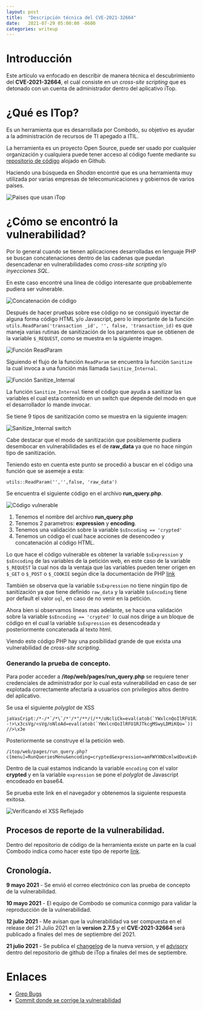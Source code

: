 ```yaml
---
layout: post
title:  "Descripción técnica del CVE-2021-32664"
date:   2021-07-29 05:00:00 -0600
categories: writeup
---
```


# Introducción

Este artículo va enfocado en describir de manera técnica el descubrimiento del **CVE-2021-32664**, el cuál consiste en un
*cross-site scripting* que es detonado con un cuenta de administrador dentro del aplicativo iTop.

# ¿Qué es ITop?

Es un herramienta que es desarrollada por Combodo, su objetivo es ayudar a la administración de recursos de TI apegado a ITIL.

La herramienta es un proyecto Open Source, puede ser usado por cualquier organización y cualquiera puede tener acceso al código
fuente mediante su [repositorio de código](https://github.com/Combodo/iTop) alojado en Github.

Haciendo una búsqueda en *Shodan* encontré que es una herramienta muy utilizada por varias empresas de telecomunicaciones y gobiernos
de varios países.

![Paises que usan iTop](/assets/write-up-cve-2021-32664/01-estadistica-itop.png)
 
# ¿Cómo se encontró la vulnerabilidad?

Por lo general cuando se tienen aplicaciones desarrolladas en lenguaje PHP se buscan concatenaciones dentro de las cadenas que puedan
desencadenar en vulnerabilidades como *cross-site scripting* y/o *inyecciones SQL*.

En este caso encontré una linea de código interesante que probablemente pudiera ser vulnerable.

![Concatenación de código](/assets/write-up-cve-2021-32664/02-concatenacion.png)

Después de hacer pruebas sobre ese código no se consiguió inyectar de alguna forma código HTML y/o Javascript, pero lo importante de
la función ```utils.ReadParam('transaction _id', '', false, 'transaction_id)``` es que maneja varias rutinas de sanitización de
los paramteros que se obtienen de la variable ```$_REQUEST```, como se muestra en la siguiente imagen.

![Función ReadParam](/assets/write-up-cve-2021-32664/03-funcion-read-params.png)

Siguiendo el flujo de la función ```ReadParam``` se encuentra la función ```Sanitize``` la cual invoca a una función más llamada ```Sanitize_Internal```.

![Función Sanitize_Internal](/assets/write-up-cve-2021-32664/04-funcion-read-params-internal.png)

La función ```Sanitize_Internal``` tiene el código que ayuda a sanitizar las variables el cual esta contenido en un switch que depende
del modo en que el desarrollador lo mande invocar.

Se tiene 9 tipos de sanitización como se muestra en la siguiente imagen:

![Sanitize_Internal switch](/assets/write-up-cve-2021-32664/05-funcion-sanitizacion.png)

Cabe destacar que el modo de sanitización que posiblemente pudiera desembocar en vulnerabilidades es el de **raw_data** ya que
no hace ningún tipo de sanitización.

Teniendo esto en cuenta este punto se procedió a buscar en el código una función que se asemeje a esta:

~~~
utils::ReadParam('','',false, 'raw_data')
~~~

Se encuentra el siguiente código en el archivo **run_query.php**.

![Código vulnerable](/assets/write-up-cve-2021-32664/06-codigo-vulnerable.png)

1. Tenemos el nombre del archivo **run_query.php**
2. Tenemos 2 parametros: **expression** y **encoding**.
3. Tenemos una validación sobre la variable ```$sEncoding == 'crypted'```
4. Tenemos un código el cual hace acciones de desencodeo y concatenación al código HTML.

Lo que hace el código vulnerable es obtener la variable ```$sExpression``` y ```$sEncoding``` de las variables de la petición web, en este caso de la variable ```$_REQUEST``` la cual nos da la ventaja que las variables pueden tener origen en ```$_GET``` o ```$_POST``` o ```$_COOKIE``` según dice la documentación de PHP [link](https://www.php.net/manual/es/reserved.variables.request.php)

También se observa que la variable ```$sExpression``` no tiene ningún tipo de sanitización ya que tiene definido ```raw_data``` y la variable 
```$sEncoding``` tiene por default el valor ```oql```, en caso de no venir en la petición.

Ahora bien si observamos lineas mas adelante, se hace una validación sobre la variable ```$sEncoding == 'crypted'``` lo cual nos dirige a un bloque de código en el cual la variable ```$sExpression``` es desencodeada y posteriormente concatenada al texto html.

Viendo este código PHP hay una posibilidad grande de que exista una vulnerabilidad de *cross-site scripting*.

### Generando la prueba de concepto.

Para poder acceder a **/itop/web/pages/run_query.php** se requiere tener credenciales de administrador por lo cual esta vulnerabilidad en caso de ser explotada correctamente afectaría a usuarios con privilegios altos dentro del aplicativo.

Se usa el siguiente *polyglot* de XSS

~~~
jaVasCript:/*-/*`/*\`/*'/*"/**/(/**/oNcliCk=eval(atob(`YWxlcnQoIlRFU1RJTkcgMSwyLDMiKQo=`)))//%0D%0A%0d%0a//</stYle/</titLe/</teXtarEa/</scRipt/--!>\x3csVg/<sVg/oNloAd=eval(atob(`YWxlcnQoIlRFU1RJTkcgMSwyLDMiKQo=`)) //>\x3e
~~~

Posteriormente se construye el la petición web.

~~~
/itop/web/pages/run_query.php?c[menu]=RunQueriesMenu&encoding=crypted&expression=amFWYXNDcmlwdDovKi0vKmAvKlxgLyonLyoiLyoqLygvKiAqL29OY2xpQ2s9ZXZhbChhdG9iKGBZV3hsY25Rb0lsUkZVMVJKVGtjZ01Td3lMRE1pS1FvPWApKSkvLyUwRCUwQSUwZCUwYS8vPC9zdFlsZS88L3RpdExlLzwvdGVYdGFyRWEvPC9zY1JpcHQvLS0hPlx4M2NzVmcvPHNWZy9vTmxvQWQ9ZXZhbChhdG9iKGBZV3hsY25Rb0lsUkZVMVJKVGtjZ01Td3lMRE1pS1FvPWApKSAvLz5ceDNl
~~~

Dentro de la cual estamos indicando la variable ```encoding``` con el valor **crypted** y en la variable ```expression``` se pone el *polyglot* de Javascript encodeado en base64.

Se prueba este link en el navegador y obtenemos la siguiente respuesta exitosa.

![Verificando el XSS Reflejado](/assets/write-up-cve-2021-32664/08-verificando-xss.png)


## Procesos de reporte de la vulnerabilidad.

Dentro del repositorio de código de la herramienta existe un parte en la cual Combodo indica como hacer este tipo de reporte [link](https://github.com/Combodo/iTop/blob/develop/SECURITY.md).

## Cronología.

**9 mayo 2021** - Se envió el correo electrónico con las prueba de concepto de la vulnerabilidad.

**10 mayo 2021** - El equipo de Combodo se comunica conmigo para validar la reproducción de la vulnerabilidad.

**12 julio 2021** - Me avisan que la vulnerabilidad va ser compuesta en el release del 21 Julio 2021 en la **version 2.7.5** y el **CVE-2021-32664** será publicado a finales del mes de septiembre del 2021.

**21 julio 2021** - Se publica el [changelog](https://www.itophub.io/wiki/page?id=2_7_0%3Arelease%3Achange_log) de la nueva version, y el [advisory](https://github.com/Combodo/iTop/security/advisories/GHSA-j758-ggwg-9mpj) dentro del repositorio de github de iTop a finales del mes de septiembre.

# Enlaces 

+ [Grep Bugs](https://www.grepbugs.com/browse)
+ [Commit donde se corrige la vulnerabilidad](https://github.com/Combodo/iTop/commit/84741c19f0af6fa8e7082a8807eb089182e7b88a#diff-246dba6f6d051ce514e56a92b76d9e8ba5b2c7bbc5b70981d6cccfed0d1e1180)
